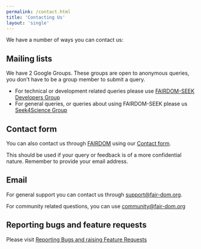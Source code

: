 ```yaml
---
permalink: /contact.html
title: 'Contacting Us'
layout: 'single'
---
```


We have a number of ways you can contact us:


## Mailing lists

We have 2 Google Groups. These groups are open to anonymous queries, you don't have to be a group member to submit a query.

* For technical or development related queries please use [FAIRDOM-SEEK Developers Group](http://groups.google.com/group/seek-developers)
* For general queries, or queries about using FAIRDOM-SEEK please us [Seek4Science Group](http://groups.google.com/group/seek4science)


## Contact form

You can also contact us through [FAIRDOM](http://fair-dom.org) using our [Contact form](http://fair-dom.org/contact).

This should be used if your query or feedback is of a more confidential nature. Remember to provide your email address.

## Email

For general support you can contact us through [support@fair-dom.org](mailto:support@fair-dom.org).

For community related questions, you can use [community@fair-dom.org](mailto:community@fair-dom.org)

## Reporting bugs and feature requests

Please visit [Reporting Bugs and raising Feature Requests](https://docs.seek4science.org/tech/reporting-bugs-and-features.html)
